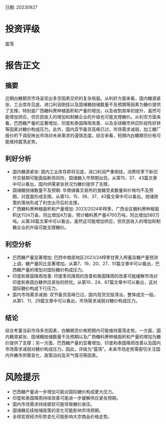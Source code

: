 
日期: 20230927

# 投资评级

震荡

# 报告正文

## 摘要

近期白糖期货市场呈现出多空因素交织的复杂局面。从利好方面来看，国内糖源紧张、工业库存见底、进口利润倒挂以及国储糖抛储数量不及预期等因素为糖价提供了支撑。特别是广西糖料蔗种植面积和产量的增加，以及收割效率的提升，虽然可能增加供应，但农民收入的增加和制糖企业的升级也可能支撑糖价。从利空方面来看，巴西糖产量的显著增加、印度和泰国降雨改善、以及全球糖市供应阶段性好转等因素对糖价构成压力。此外，国内双节备货高峰已过，市场需求减弱，加工糖厂报价的下调反映出市场对未来需求的谨慎态度。综合来看，短期内白糖期货价格可能维持震荡走势。

## 利好分析

* 国内糖源紧张: 国内工业库存即将见底，进口利润严重倒挂，消费旺季下新旧作交替期可能面临断供风险，国储糖入市预期出现。从第15、37、43篇文章中可以看出，国内供需紧张状况为糖价提供了支撑。
* 国储糖抛储数量不及预期: 华商储备交易所的食糖竞卖数量和价格均不及预期，对盘面形成支撑。从第13、15、36、37、43篇文章中可以看出，抛储政策的落地形成了利空出尽后的支撑。
* 广西糖料蔗种植面积和产量增加: 2023/2024年榨季，广西全区糖料蔗种植面积达1124万亩，同比增加4万亩，预计糖料蔗产量4700万吨，同比增加580万吨。从第38篇文章中可以看出，虽然这可能增加供应，但农民收入的增加和制糖企业的升级可能支撑糖价。

## 利空分析

* 巴西糖产量显著增加: 巴西中南部地区2023/24榨季甘蔗入榨量及糖产量预测上调，糖产量同比显著增加。从第7、19、20、27、51篇文章中可以看出，巴西糖产量的增加对国际糖价构成压力。
* 印度和泰国降雨改善: 印度季风降雨的改善和泰国降雨的改善可能缓解市场对印度和泰国白糖供应紧张的担忧。从第10、24、67篇文章中可以看出，这对国际糖价构成下行压力。
* 国内市场需求减弱: 双节备货高峰已过，国内现货交投清淡，整体成交一般。从第1、11、29篇文章中可以看出，市场需求减弱对糖价构成压力。

## 结论

综合考量当前市场多空因素，白糖期货价格短期内可能维持震荡走势。一方面，国内糖源紧张、国储糖抛储数量不及预期以及广西糖料蔗种植面积和产量的增加为糖价提供了支撑；另一方面，巴西糖产量的显著增加、印度和泰国降雨改善以及国内市场需求减弱对糖价构成压力。因此，评级为“震荡”。未来市场走势需密切关注国内外糖市供需变化、政策动向及天气情况等因素。

# 风险提示

* 巴西糖产量进一步增加可能对国际糖价构成更大压力。
* 印度和泰国降雨持续改善可能进一步缓解供应紧张预期。
* 国内市场需求持续疲软可能导致糖价承压。
* 国储糖后续抛储政策的变化可能影响市场预期。
* 全球宏观经济形势变化可能影响大宗商品价格走势。
